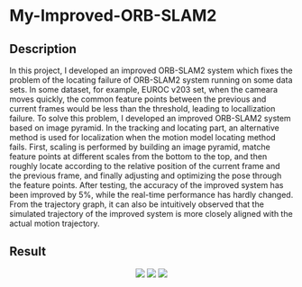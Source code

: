 # My-Improved-ORB-SLAM2

## Description
In this project, I developed an improved ORB-SLAM2 system which fixes the problem of the locating failure of ORB-SLAM2 system running on some data sets. In some dataset, for example, EUROC v203 set, when the cameara moves quickly, the common feature points between the previous and current frames would be less than the threshold, leading to locallization failure. To solve this problem, I developed an improved ORB-SLAM2 system based on image pyramid. In the tracking and locating part, an alternative method is used for localization when the motion model locating method fails. First, scaling is performed by building an image pyramid, matche feature points at different scales from the bottom to the top, and then roughly locate according to the relative position of the current frame and the previous frame, and finally adjusting and optimizing the pose through the feature points. After testing, the accuracy of the improved system has been improved by 5%, while the real-time performance has hardly changed. From the trajectory graph, it can also be intuitively observed that the simulated trajectory of the improved system is more closely aligned with the actual motion trajectory.

## Result
<p align="center">
  <img src="https://user-images.githubusercontent.com/93358121/162555344-110bc303-47d3-4f42-9e59-2172d8ec08f5.png" />
  <img src="https://user-images.githubusercontent.com/93358121/162555349-252433f2-91f6-41ca-882f-403cffcd3f5e.png" />
  <img src="https://user-images.githubusercontent.com/93358121/162555353-be0d22c0-6c5b-4ac1-96d3-b005875f0c7f.png" />
</p>
